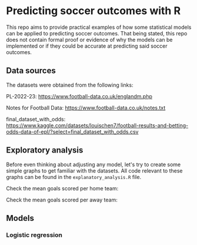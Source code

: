 # Predicting soccer outcomes with R

This repo aims to provide practical examples of how some statistical models can be applied to predicting soccer outcomes. That being stated, this repo does not contain formal proof or evidence of why the models can be implemented or if they could be accurate at predicting said soccer outcomes.

## Data sources

The datasets were obtained from the following links:

PL-2022-23: https://www.football-data.co.uk/englandm.php

Notes for Football Data: https://www.football-data.co.uk/notes.txt

final_dataset_with_odds: https://www.kaggle.com/datasets/louischen7/football-results-and-betting-odds-data-of-epl/?select=final_dataset_with_odds.csv

## Exploratory analysis

Before even thinking about adjusting any model, let's try to create some simple graphs to get familiar with the datasets. All code relevant to these graphs can be found in the `explanatory_analysis.R` file.

Check the mean goals scored per home team:

Check the mean goals scored per away team:

## Models

### Logistic regression
